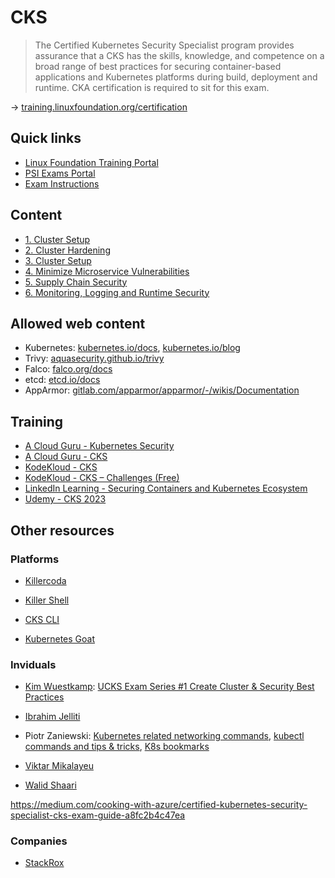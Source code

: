 #  CKS

> The Certified Kubernetes Security Specialist program provides assurance that a CKS has the skills, knowledge, and competence on a broad range of best practices for securing container-based applications and Kubernetes platforms during build, deployment and runtime. CKA certification is required to sit for this exam.

→ [training.linuxfoundation.org/certification](https://training.linuxfoundation.org/certification/certified-kubernetes-security-specialist/)

## Quick links

* [Linux Foundation Training Portal](https://trainingportal.linuxfoundation.org/learn/dashboard)
* [PSI Exams Portal](https://test-takers.psiexams.com/linux/manage/my-tests)
* [Exam Instructions](https://docs.linuxfoundation.org/tc-docs/certification/important-instructions-cks)

## Content

* [1. Cluster Setup](1-cluster-setup.md)
* [2. Cluster Hardening](2-cluster-hardening.md)
* [3. Cluster Setup](3-system-hardening.md)
* [4. Minimize Microservice Vulnerabilities](4-minimize-microservice-vulnerabilities.md)
* [5. Supply Chain Security](5-supply-chain-security.md)
* [6. Monitoring, Logging and Runtime Security](6-monitoring-logging-runtime-security.md)

## Allowed web content

* Kubernetes: [kubernetes.io/docs](https://kubernetes.io/docs/), [kubernetes.io/blog](https://kubernetes.io/blog/)
* Trivy: [aquasecurity.github.io/trivy](https://aquasecurity.github.io/trivy/)
* Falco: [falco.org/docs](https://falco.org/docs/)
* etcd: [etcd.io/docs](https://etcd.io/docs/)
* AppArmor: [gitlab.com/apparmor/apparmor/-/wikis/Documentation](https://gitlab.com/apparmor/apparmor/-/wikis/Documentation)

## Training

* [A Cloud Guru - Kubernetes Security](https://learn.acloud.guru/course/7d2c29e7-cdb2-4f44-8744-06332f47040e/dashboard)
* [A Cloud Guru - CKS](https://learn.acloud.guru/course/certified-kubernetes-security-specialist/dashboard)
* [KodeKloud - CKS](https://kodekloud.com/courses/certified-kubernetes-security-specialist-cks/)
* [KodeKloud - CKS – Challenges (Free)](https://kodekloud.com/courses/certified-kubernetes-security-specialist-cks/)
* [LinkedIn Learning - Securing Containers and Kubernetes Ecosystem](https://www.linkedin.com/learning/securing-containers-and-kubernetes-ecosystem/protect-your-containers-and-kubernetes-ecosystem)
* [Udemy - CKS 2023](https://www.udemy.com/course/certified-kubernetes-security-specialist/)

## Other resources

### Platforms

* [Killercoda](https://killercoda.com/killer-shell-cks)

* [Killer Shell](https://github.com/killer-sh/cks-course-environment)

* [CKS CLI](https://cks.kubernetes.tn/)

* [Kubernetes Goat](https://madhuakula.com/kubernetes-goat/)

### Inviduals

* [Kim Wuestkamp](https://wuestkamp.medium.com/): [UCKS Exam Series #1 Create Cluster & Security Best Practices](https://itnext.io/cks-exam-series-1-create-cluster-security-best-practices-50e35aaa67ae)

* [Ibrahim Jelliti](https://github.com/ibrahimjelliti/CKSS-Certified-Kubernetes-Security-Specialist)

* Piotr Zaniewski: [Kubernetes related networking commands](https://gist.github.com/Piotr1215/23cf678d74079f98dc7be731e6a3f1d1#file-cka-networking-commands-md), [kubectl commands and tips & tricks](https://gist.github.com/Piotr1215/443fb83c89958139f0c67ec70b111da2#file-kubectl-commands-md), [K8s bookmarks](https://gist.github.com/Piotr1215/016ba7218a1a949574786fb9b92382c1#file-k8s-bookmarks-cka-ckad-html)

* [Viktar Mikalayeu](https://github.com/ViktorUJ/cks)

* [Walid Shaari](https://github.com/walidshaari/Certified-Kubernetes-Security-Specialist)

https://medium.com/cooking-with-azure/certified-kubernetes-security-specialist-cks-exam-guide-a8fc2b4c47ea

### Companies

* [StackRox](https://github.com/stackrox/Kubernetes_Security_Specialist_Study_Guide)

